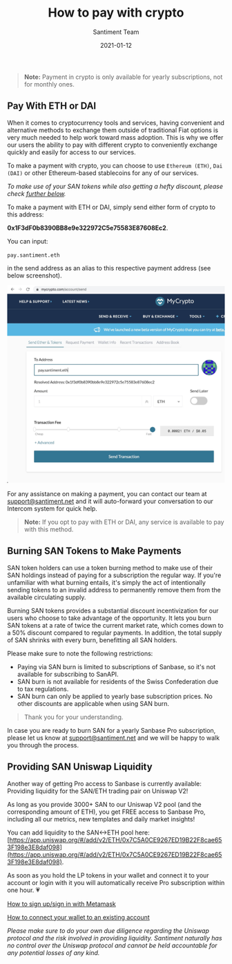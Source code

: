 ﻿---
title: How to pay with crypto
author: Santiment Team
date: 2021-01-12
description: Instructions on how to pay with crypto
---

> **Note:** Payment in crypto is only available for yearly subscriptions, not for monthly ones.

## Pay With ETH or DAI

When it comes to cryptocurrency tools and services, having convenient and alternative methods to exchange them outside of traditional Fiat options is very much needed to help work toward mass adoption. This is why we offer our users the ability to pay with different crypto to conveniently exchange quickly and easily for access to our services.

To make a payment with crypto, you can choose to use `Ethereum (ETH)`, `Dai (DAI)` or other Ethereum-based stablecoins for any of our services.

*To make use of your SAN tokens while also getting a hefty discount, please check [further below](/products-and-plans/how-to-pay-with-crypto/#burning-san-tokens-to-make-payments).*

To make a payment with ETH or DAI, simply send either form of crypto to this address:

**0x1F3dF0b8390BB8e9e322972C5e75583E87608Ec2**.

You can input:

`pay.santiment.eth`

in the send address as an alias to this respective payment address (see below screenshot).

![](PaySan.jpg)

For any assistance on making a payment, you can contact our team at [support@santiment.net](mailto:support@santiment.net) and it will auto-forward your conversation to our Intercom system for quick help.

> **Note:** If you opt to pay with ETH or DAI, any service is available to pay with this method.

## Burning SAN Tokens to Make Payments

SAN token holders can use a token burning method to make use of their SAN holdings instead of paying for a subscription the regular way. If you're unfamiliar with what burning entails, it's simply the act of intentionally sending tokens to an invalid address to permanently remove them from the available circulating supply.

Burning SAN tokens provides a substantial discount incentivization for our users who choose to take advantage of the opportunity. It lets you burn SAN tokens at a rate of twice the current market rate, which comes down to a 50% discount compared to regular payments. In addition, the total supply of SAN shrinks with every burn, benefitting all SAN holders.

Please make sure to note the following restrictions:

>
- Paying via SAN burn is limited to subscriptions of Sanbase, so it's not available for subscribing to SanAPI.
- SAN burn is not available for residents of the Swiss Confederation due to tax regulations.
- SAN burn can only be applied to yearly base subscription prices. No other discounts are applicable when using SAN burn.
>
> Thank you for your understanding.


In case you are ready to burn SAN for a yearly Sanbase Pro subscription, please let us know at [support@santiment.net](mailto:support@santiment.net) and we will be happy to walk you through the process.

## Providing SAN Uniswap Liquidity

Another way of getting Pro access to Sanbase is currently available: Providing liquidity for the SAN/ETH trading pair on Uniswap V2!

As long as you provide 3000+ SAN to our Uniswap V2 pool (and the corresponding amount of ETH), you get FREE access to Sanbase Pro, including all our metrics, new templates and daily market insights!

You can add liquidity to the SAN<->ETH pool here: [https://app.uniswap.org/#/add/v2/ETH/0x7C5A0CE9267ED19B22F8cae653F198e3E8daf098](https://app.uniswap.org/#/add/v2/ETH/0x7C5A0CE9267ED19B22F8cae653F198e3E8daf098). 

As soon as you hold the LP tokens in your wallet and connect it to your account or login with it
you will automatically receive Pro subscription within one hour. 💗

[How to sign up/sign in with Metamask](/sanbase/logging-into-sanbase/#first-login-using-metamask)

[How to connect your wallet to an existing account](/san-tokens/how-to-stake-san/#connecting-a-wallet-to-an-already-existing-account)

*Please make sure to do your own due diligence regarding the Uniswap protocol and the risk involved in providing liquidity. Santiment naturally has no control over the Uniswap protocol and cannot be held accountable for any potential losses of any kind.*
